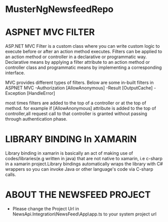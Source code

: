 # MusterNgNewsfeedRepo

# ASPNET MVC FILTER
ASP.NET MVC Filter is a custom class where you can write custom logic to execute before or after an action method executes. Filters can be applied to an action method or controller in a declarative or programmatic way. Declarative means by applying a filter attribute to an action method or controller class and programmatic means by implementing a corresponding interface. 

MVC provides different types of filters. Below are some in-built filters in ASPNET MVC
  -Authorization [AllowAnonymous]
  -Result [OutputCache]
  -Exception [HandleError]
  
  most times filters are added to the top of a controller or at the top of method. for example if [AllowAnonymous] attribute is added to the top of controller,all request call to that controller is granted without passing through authentication phase.

# LIBRARY BINDING In XAMARIN
Library binding in xamarin is basically an act of making use of codes/libraries(e.g written in java) that are not native to xamarin, i.e c-sharp in a xamarin project.Library bindings automatically wraps the library with C# wrappers so you can invoke Java or other language's code via C-sharp calls.

# ABOUT THE NEWSFEED PROJECT
- Please change the Project Url in NewsApi.Integration\NewsFeed\App\app.ts to your system project url
